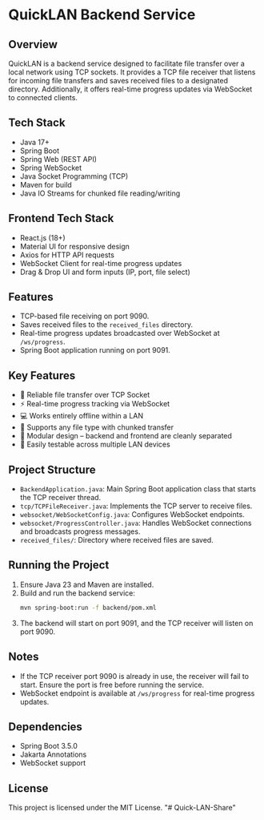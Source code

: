 # QuickLAN Backend Service

## Overview
QuickLAN is a backend service designed to facilitate file transfer over a local network using TCP sockets. It provides a TCP file receiver that listens for incoming file transfers and saves received files to a designated directory. Additionally, it offers real-time progress updates via WebSocket to connected clients.

## Tech Stack
- Java 17+
- Spring Boot
- Spring Web (REST API)
- Spring WebSocket
- Java Socket Programming (TCP)
- Maven for build
- Java IO Streams for chunked file reading/writing

## Frontend Tech Stack
- React.js (18+)
- Material UI for responsive design
- Axios for HTTP API requests
- WebSocket Client for real-time progress updates
- Drag & Drop UI and form inputs (IP, port, file select)

## Features
- TCP-based file receiving on port 9090.
- Saves received files to the `received_files` directory.
- Real-time progress updates broadcasted over WebSocket at `/ws/progress`.
- Spring Boot application running on port 9091.

## Key Features
- 🔁 Reliable file transfer over TCP Socket
- ⚡ Real-time progress tracking via WebSocket
- 💻 Works entirely offline within a LAN
- 📂 Supports any file type with chunked transfer
- 🧩 Modular design – backend and frontend are cleanly separated
- 🧪 Easily testable across multiple LAN devices

## Project Structure
- `BackendApplication.java`: Main Spring Boot application class that starts the TCP receiver thread.
- `tcp/TCPFileReceiver.java`: Implements the TCP server to receive files.
- `websocket/WebSocketConfig.java`: Configures WebSocket endpoints.
- `websocket/ProgressController.java`: Handles WebSocket connections and broadcasts progress messages.
- `received_files/`: Directory where received files are saved.

## Running the Project
1. Ensure Java 23 and Maven are installed.
2. Build and run the backend service:
   ```bash
   mvn spring-boot:run -f backend/pom.xml
   ```
3. The backend will start on port 9091, and the TCP receiver will listen on port 9090.

## Notes
- If the TCP receiver port 9090 is already in use, the receiver will fail to start. Ensure the port is free before running the service.
- WebSocket endpoint is available at `/ws/progress` for real-time progress updates.

## Dependencies
- Spring Boot 3.5.0
- Jakarta Annotations
- WebSocket support

## License
This project is licensed under the MIT License.
"# Quick-LAN-Share" 
